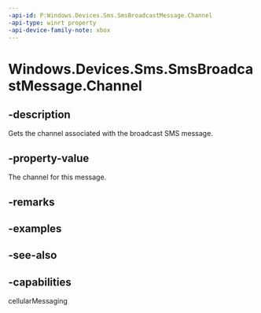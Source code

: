 ```yaml
---
-api-id: P:Windows.Devices.Sms.SmsBroadcastMessage.Channel
-api-type: winrt property
-api-device-family-note: xbox
---
```


<!-- Property syntax
public int Channel { get; }
-->

# Windows.Devices.Sms.SmsBroadcastMessage.Channel

## -description
Gets the channel associated with the broadcast SMS message.

## -property-value
The channel for this message.

## -remarks

## -examples

## -see-also


## -capabilities
cellularMessaging

